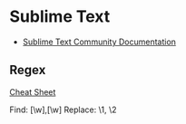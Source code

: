 # Sublime Text

- [Sublime Text Community Documentation](https://docs.sublimetext.io/guide/)

## Regex

[Cheat Sheet](https://jdhao.github.io/2019/02/28/sublime_text_regex_cheat_sheet/)

Find: [\w],[\w]
Replace: \1, \2

